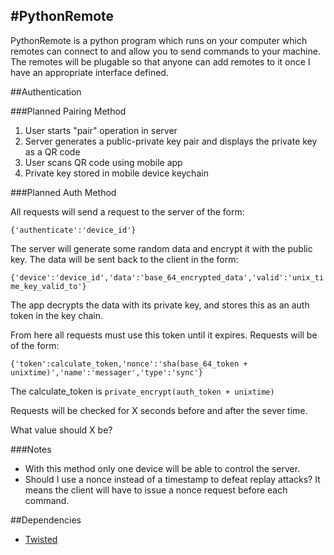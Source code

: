 #PythonRemote
-----
PythonRemote is a python program which runs on your computer which remotes can connect to and allow you to send commands to your machine. The remotes will be plugable so that anyone can add remotes to it once I have an appropriate interface defined. 

##Authentication

###Planned Pairing Method

1. User starts "pair" operation in server
2. Server generates a public-private key pair and displays the private key as a QR code
3. User scans QR code using mobile app
4. Private key stored in mobile device keychain

###Planned Auth Method

All requests will send a request to the server of the form:

`{'authenticate':'device_id'}` 

The server will generate some random data and encrypt it with the public key. The data will be sent back to the client in the form:

`{'device':'device_id','data':'base_64_encrypted_data','valid':'unix_time_key_valid_to'}`

The app decrypts the data with its private key, and stores this as an auth token in the key chain.

From here all requests must use this token until it expires. Requests will be of the form:

`{'token':calculate_token,'nonce':'sha(base_64_token + unixtime)','name':'messager','type':'sync'}`

The calculate_token is `private_encrypt(auth_token + unixtime)`

Requests will be checked for X seconds before and after the sever time.

What value should X be?

###Notes

* With this method only one device will be able to control the server.
* Should I use a nonce instead of a timestamp to defeat replay attacks? It means the client will have to issue a nonce request before each command.

##Dependencies

* [Twisted](http://twistedmatrix.com/trac/wiki/Downloads)
